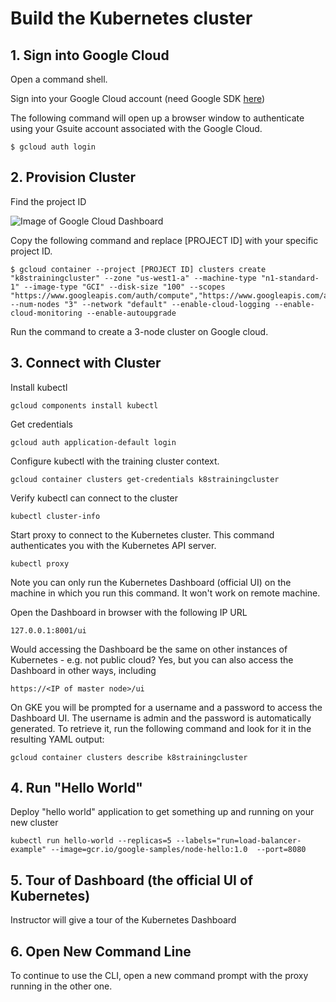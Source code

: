 # Build the Kubernetes cluster

## 1. Sign into Google Cloud

Open a command shell. 

Sign into your Google Cloud account (need Google SDK [here](https://cloud.google.com/sdk/))

The following command will open up a browser window to authenticate using your Gsuite account associated with the Google Cloud.

```
$ gcloud auth login
```

## 2. Provision Cluster

Find the project ID

![Image of Google Cloud Dashboard](http://i.imgur.com/WRXSKt4.png)

Copy the following command and replace [PROJECT ID] with your specific project ID. 

```
$ gcloud container --project [PROJECT ID] clusters create "k8strainingcluster" --zone "us-west1-a" --machine-type "n1-standard-1" --image-type "GCI" --disk-size "100" --scopes "https://www.googleapis.com/auth/compute","https://www.googleapis.com/auth/devstorage.read_only","https://www.googleapis.com/auth/logging.write","https://www.googleapis.com/auth/servicecontrol","https://www.googleapis.com/auth/service.management.readonly","https://www.googleapis.com/auth/trace.append" --num-nodes "3" --network "default" --enable-cloud-logging --enable-cloud-monitoring --enable-autoupgrade
```
Run the command to create a 3-node cluster on Google cloud. 

## 3. Connect with Cluster

Install kubectl

```
gcloud components install kubectl
```

Get credentials

```
gcloud auth application-default login
```

Configure kubectl with the training cluster context.

```
gcloud container clusters get-credentials k8strainingcluster
```

Verify kubectl can connect to the cluster

```
kubectl cluster-info
```

Start proxy to connect to the Kubernetes cluster. This command authenticates you with the Kubernetes API server. 

```
kubectl proxy
```
Note you can only run the Kubernetes Dashboard (official UI) on the machine in which you run this command. It won't work on remote machine.  

Open the Dashboard in browser with the following IP URL

```
127.0.0.1:8001/ui
```

Would accessing the Dashboard be the same on other instances of Kubernetes - e.g. not public cloud? Yes, but you can also access the Dashboard in other ways, including 

```
https://<IP of master node>/ui
```

On GKE you will be prompted for a username and a password to access the Dashboard UI. The username is admin and the password is automatically generated. To retrieve it, run the following command and look for it in the resulting YAML output:

```
gcloud container clusters describe k8strainingcluster
```

## 4. Run "Hello World"

Deploy "hello world" application to get something up and running on your new cluster

```
kubectl run hello-world --replicas=5 --labels="run=load-balancer-example" --image=gcr.io/google-samples/node-hello:1.0  --port=8080
```


## 5. Tour of Dashboard (the official UI of Kubernetes)

Instructor will give a tour of the Kubernetes Dashboard

## 6. Open New Command Line

To continue to use the CLI, open a new command prompt with the proxy running in the other one. 
